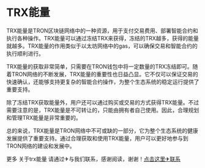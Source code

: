 # TRX能量

TRX能量是TRON区块链网络中的一种资源，用于支付交易费用、部署智能合约和执行各种操作。TRX能量可以通过冻结TRX来获得，冻结的TRX越多，获得的能量就越多。TRX能量的作用类似于以太坊网络中的gas，可以确保交易和智能合约的执行顺利进行。

TRX能量的获取非常简单，只需要在TRON钱包中将一定数量的TRX冻结即可。随着TRON网络的不断发展，TRX能量的重要性也日益凸显。它不仅可以保证交易的快速确认，还能够支持更复杂的智能合约操作，为整个生态系统的稳定运行提供了重要支持。

除了冻结TRX获取能量外，用户还可以通过购买或交易的方式获得TRX能量。不过需要注意的是，TRX能量是不可转让的，只能由拥有者自己使用。因此，合理规划和管理TRX能量是非常重要的。

总的来说，TRX能量是TRON网络中不可或缺的一部分，它为整个生态系统的健康发展提供了重要支持。通过合理获取和使用TRX能量，用户可以更好地参与到TRON网络的建设和发展中。

更多 关于trx能量 请通过✈与我们联系，感谢阅读，谢谢！[点击这里✈联系](https://www.trx.tw)